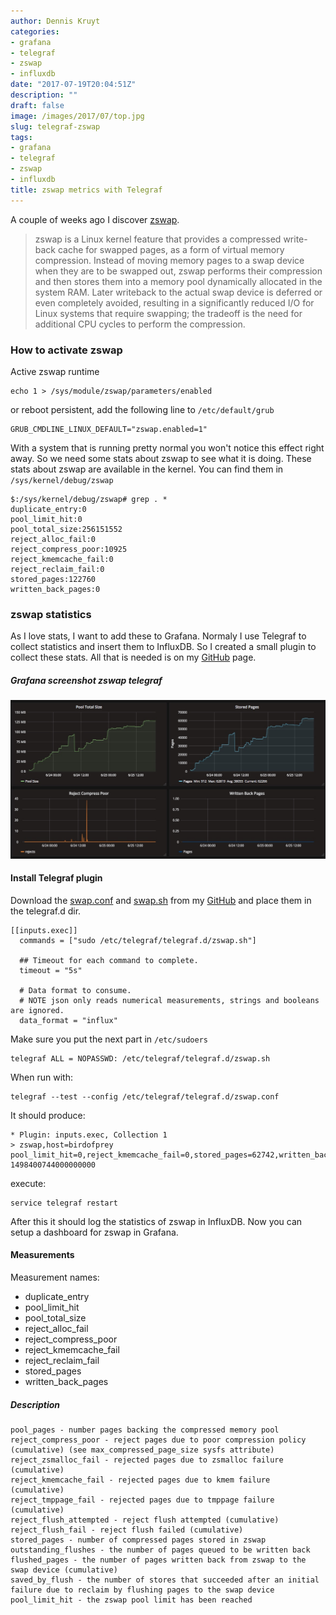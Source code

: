 ```yaml
---
author: Dennis Kruyt
categories:
- grafana
- telegraf
- zswap
- influxdb
date: "2017-07-19T20:04:51Z"
description: ""
draft: false
image: /images/2017/07/top.jpg
slug: telegraf-zswap
tags:
- grafana
- telegraf
- zswap
- influxdb
title: zswap metrics with Telegraf
---
```



A couple of weeks ago I discover [zswap](https://en.wikipedia.org/wiki/Zswap). 

> zswap is a Linux kernel feature that provides a compressed write-back cache for swapped pages, as a form of virtual memory compression. Instead of moving memory pages to a swap device when they are to be swapped out, zswap performs their compression and then stores them into a memory pool dynamically allocated in the system RAM. Later writeback to the actual swap device is deferred or even completely avoided, resulting in a significantly reduced I/O for Linux systems that require swapping; the tradeoff is the need for additional CPU cycles to perform the compression.

### How to activate zswap
Active zswap runtime
```language-bash
echo 1 > /sys/module/zswap/parameters/enabled
```
or reboot persistent, add the following line to `/etc/default/grub`
```language-bash
GRUB_CMDLINE_LINUX_DEFAULT="zswap.enabled=1"
```
With a system that is running pretty normal you won't notice this effect right away. So we need some stats about zswap to see what it is doing. These stats about zswap are available in the kernel. You can find them in `/sys/kernel/debug/zswap`

```language-bash
$:/sys/kernel/debug/zswap# grep . *
duplicate_entry:0
pool_limit_hit:0
pool_total_size:256151552
reject_alloc_fail:0
reject_compress_poor:10925
reject_kmemcache_fail:0
reject_reclaim_fail:0
stored_pages:122760
written_back_pages:0 
```

### zswap statistics

As I love stats, I want to add these to Grafana. Normaly I use Telegraf to collect statistics and insert them to InfluxDB. So I created a small plugin to collect these stats. All that is needed is on my [GitHub]( https://github.com/dkruyt/telegraf-zswap) page.

##### Grafana screenshot zswap telegraf

![Grafana screenshot zswap](https://github.com/dkruyt/telegraf-zswap/raw/master/screenshot-grafana-zswap.jpg)

#### Install Telegraf plugin

Download the [swap.conf](https://github.com/dkruyt/telegraf-zswap/blob/master/zswap.conf) and [swap.sh](https://github.com/dkruyt/telegraf-zswap/blob/master/zswap.sh) from my [GitHub]( https://github.com/dkruyt/telegraf-zswap) and place them in the telegraf.d dir.


```
[[inputs.exec]]
  commands = ["sudo /etc/telegraf/telegraf.d/zswap.sh"]

  ## Timeout for each command to complete.
  timeout = "5s"

  # Data format to consume.
  # NOTE json only reads numerical measurements, strings and booleans are ignored.
  data_format = "influx"
```

Make sure you put the next part in `/etc/sudoers`
```language-shell
telegraf ALL = NOPASSWD: /etc/telegraf/telegraf.d/zswap.sh
```
When run with:

```language-bash
telegraf --test --config /etc/telegraf/telegraf.d/zswap.conf
```
It should produce:
```language-bash
* Plugin: inputs.exec, Collection 1
> zswap,host=birdofprey pool_limit_hit=0,reject_kmemcache_fail=0,stored_pages=62742,written_back_pages=0,reject_reclaim_fail=0,duplicate_entry=0,pool_total_size=128495616,reject_alloc_fail=0,reject_compress_poor=2762 1498400744000000000
```

execute: 
```language-bash
service telegraf restart
```

After this it should log the statistics of zswap in InfluxDB. Now you can setup a dashboard for zswap in Grafana.

#### Measurements

Measurement names:

- duplicate_entry
- pool_limit_hit
- pool_total_size
- reject_alloc_fail
- reject_compress_poor
- reject_kmemcache_fail
- reject_reclaim_fail
- stored_pages
- written_back_pages

##### Description

```
pool_pages - number pages backing the compressed memory pool
reject_compress_poor - reject pages due to poor compression policy (cumulative) (see max_compressed_page_size sysfs attribute)
reject_zsmalloc_fail - rejected pages due to zsmalloc failure (cumulative)
reject_kmemcache_fail - rejected pages due to kmem failure (cumulative)
reject_tmppage_fail - rejected pages due to tmppage failure (cumulative)
reject_flush_attempted - reject flush attempted (cumulative)
reject_flush_fail - reject flush failed (cumulative)
stored_pages - number of compressed pages stored in zswap
outstanding_flushes - the number of pages queued to be written back
flushed_pages - the number of pages written back from zswap to the swap device (cumulative)
saved_by_flush - the number of stores that succeeded after an initial failure due to reclaim by flushing pages to the swap device
pool_limit_hit - the zswap pool limit has been reached
```

